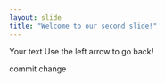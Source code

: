 ```yaml
---
layout: slide
title: "Welcome to our second slide!"
---
```

Your text
Use the left arrow to go back!

commit change
